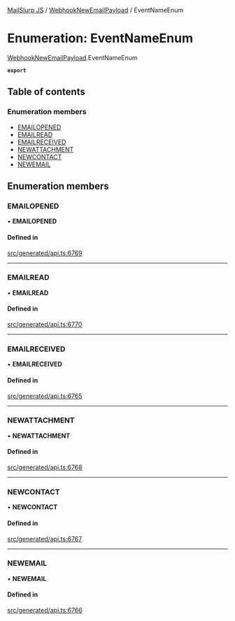 [MailSlurp JS](../README.md) / [WebhookNewEmailPayload](../modules/WebhookNewEmailPayload.md) / EventNameEnum

# Enumeration: EventNameEnum

[WebhookNewEmailPayload](../modules/WebhookNewEmailPayload.md).EventNameEnum

**`export`**

## Table of contents

### Enumeration members

- [EMAILOPENED](WebhookNewEmailPayload.EventNameEnum.md#emailopened)
- [EMAILREAD](WebhookNewEmailPayload.EventNameEnum.md#emailread)
- [EMAILRECEIVED](WebhookNewEmailPayload.EventNameEnum.md#emailreceived)
- [NEWATTACHMENT](WebhookNewEmailPayload.EventNameEnum.md#newattachment)
- [NEWCONTACT](WebhookNewEmailPayload.EventNameEnum.md#newcontact)
- [NEWEMAIL](WebhookNewEmailPayload.EventNameEnum.md#newemail)

## Enumeration members

### EMAILOPENED

• **EMAILOPENED**

#### Defined in

[src/generated/api.ts:6769](https://github.com/mailslurp/mailslurp-client/blob/f0f645f/src/generated/api.ts#L6769)

___

### EMAILREAD

• **EMAILREAD**

#### Defined in

[src/generated/api.ts:6770](https://github.com/mailslurp/mailslurp-client/blob/f0f645f/src/generated/api.ts#L6770)

___

### EMAILRECEIVED

• **EMAILRECEIVED**

#### Defined in

[src/generated/api.ts:6765](https://github.com/mailslurp/mailslurp-client/blob/f0f645f/src/generated/api.ts#L6765)

___

### NEWATTACHMENT

• **NEWATTACHMENT**

#### Defined in

[src/generated/api.ts:6768](https://github.com/mailslurp/mailslurp-client/blob/f0f645f/src/generated/api.ts#L6768)

___

### NEWCONTACT

• **NEWCONTACT**

#### Defined in

[src/generated/api.ts:6767](https://github.com/mailslurp/mailslurp-client/blob/f0f645f/src/generated/api.ts#L6767)

___

### NEWEMAIL

• **NEWEMAIL**

#### Defined in

[src/generated/api.ts:6766](https://github.com/mailslurp/mailslurp-client/blob/f0f645f/src/generated/api.ts#L6766)
